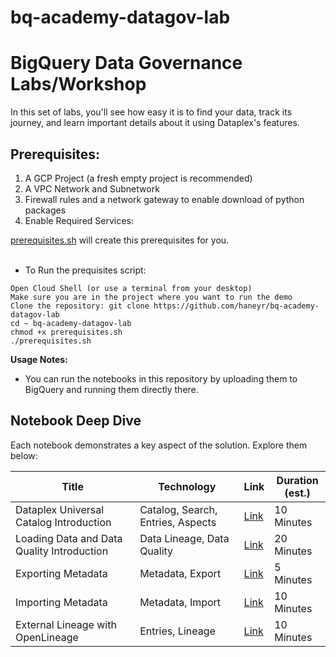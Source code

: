 # bq-academy-datagov-lab


# BigQuery Data Governance Labs/Workshop

In this set of labs, you'll see how easy it is to find your data, track its journey, and learn important details about it using Dataplex's features.

## Prerequisites:
1. A GCP Project (a fresh empty project is recommended)
2. A VPC Network and Subnetwork
3. Firewall rules and a network gateway to enable download of python packages
4. Enable Required Services:

[prerequisites.sh](./prerequisites.sh) will create this prerequisites for you. <BR>
<BR>
* To Run the prequisites script:
```
Open Cloud Shell (or use a terminal from your desktop)
Make sure you are in the project where you want to run the demo
Clone the repository: git clone https://github.com/haneyr/bq-academy-datagov-lab
cd ~ bq-academy-datagov-lab
chmod +x prerequisites.sh
./prerequisites.sh 
```

**Usage Notes:**

* You can run the notebooks in this repository by uploading them to BigQuery and running them directly there.

## Notebook Deep Dive

Each notebook demonstrates a key aspect of the solution.  Explore them below:


| Title                                                  | Technology                                                    | Link                                                       | Duration <BR> (est.)|
|-------------------------------------------------------|---------------------------------------------------------------|-------|------------|
| Dataplex Universal Catalog Introduction                             |Catalog, Search, Entries, Aspects| [Link](./00%20-%20Dataplex%20Universal%20Catalog%20Introduction.ipynb)| 10 Minutes|
| Loading Data and Data Quality Introduction                          | Data Lineage, Data Quality| [Link](./01%20-%20Load%20data%20and%20DQ.ipynb)| 20 Minutes|
| Exporting Metadata                          | Metadata, Export| [Link](./02%20-%20Export%20Metadata.ipynb)| 5 Minutes|
| Importing Metadata                          | Metadata, Import| [Link](./03%20-%20Import%20Metadata.ipynb)| 10 Minutes|
| External Lineage with OpenLineage                          | Entries, Lineage| [Link](./04%20-%20Dataplex_OpenLineage_Example.ipynb)| 10 Minutes|


